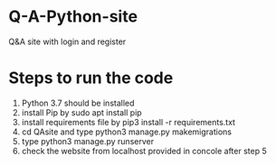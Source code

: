 # Q-A-Python-site
Q&amp;A site with login and register

# Steps to run the code
1. Python 3.7 should be installed 
2. install Pip by sudo apt install pip
3. install requirements file by pip3 install -r requirements.txt
4. cd QAsite and type python3 manage.py makemigrations
5. type python3 manage.py runserver
6. check the website from localhost provided in concole after step 5
